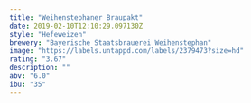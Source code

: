```yaml
---
title: "Weihenstephaner Braupakt"
date: 2019-02-10T12:10:29.097130Z
style: "Hefeweizen"
brewery: "Bayerische Staatsbrauerei Weihenstephan"
image: "https://labels.untappd.com/labels/2379473?size=hd"
rating: "3.67"
description: ""
abv: "6.0"
ibu: "35"
---
```

